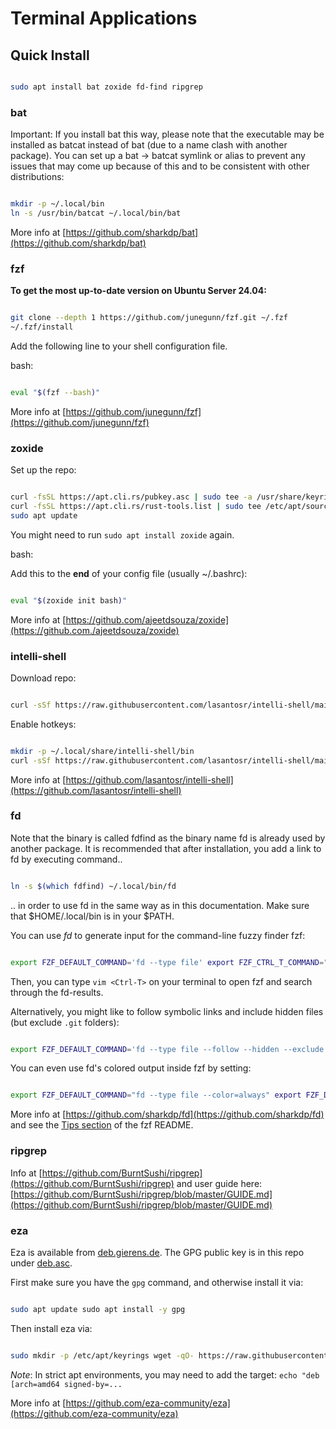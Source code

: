 # Terminal Applications

<!-- toc -->

## Quick Install

```bash

sudo apt install bat zoxide fd-find ripgrep

```

### bat

Important: If you install bat this way, please note that the executable may be installed as batcat instead of bat (due to a name clash with another package). You can set up a bat -> batcat symlink or alias to prevent any issues that may come up because of this and to be consistent with other distributions:

```bash

mkdir -p ~/.local/bin
ln -s /usr/bin/batcat ~/.local/bin/bat

```

More info at [https://github.com/sharkdp/bat](https://github.com/sharkdp/bat)

### fzf

**To get the most up-to-date version on Ubuntu Server 24.04:**

```bash

git clone --depth 1 https://github.com/junegunn/fzf.git ~/.fzf
~/.fzf/install

```

Add the following line to your shell configuration file.

bash:

```bash

eval "$(fzf --bash)"

```

More info at [https://github.com/junegunn/fzf](https://github.com/junegunn/fzf)

### zoxide

Set up the repo:

```bash

curl -fsSL https://apt.cli.rs/pubkey.asc | sudo tee -a /usr/share/keyrings/rust-tools.asc
curl -fsSL https://apt.cli.rs/rust-tools.list | sudo tee /etc/apt/sources.list.d/rust-tools.list
sudo apt update

```

You might need to run `sudo apt install zoxide` again.

bash:

Add this to the **end** of your config file (usually ~/.bashrc):

```bash

eval "$(zoxide init bash)"

```

More info at [https://github.com/ajeetdsouza/zoxide](https://github.com./ajeetdsouza/zoxide)

### intelli-shell

Download repo:

```bash

curl -sSf https://raw.githubusercontent.com/lasantosr/intelli-shell/main/install.sh | bash

```

Enable hotkeys:

```bash

mkdir -p ~/.local/share/intelli-shell/bin
curl -sSf https://raw.githubusercontent.com/lasantosr/intelli-shell/main/intelli-shell.sh > ~/.local/share/intelli-shell/bin/intelli-shell.sh

```

More info at [https://github.com/lasantosr/intelli-shell](https://github.com/lasantosr/intelli-shell)

### fd

Note that the binary is called fdfind as the binary name fd is already used by another package. It is recommended that after installation, you add a link to fd by executing command..

```bash

ln -s $(which fdfind) ~/.local/bin/fd

```

.. in order to use fd in the same way as in this documentation. Make sure that $HOME/.local/bin is in your $PATH.

You can use *fd* to generate input for the command-line fuzzy finder fzf:

```bash

export FZF_DEFAULT_COMMAND='fd --type file' export FZF_CTRL_T_COMMAND="$FZF_DEFAULT_COMMAND"

```

Then, you can type `vim <Ctrl-T>` on your terminal to open fzf and search through the fd-results.

Alternatively, you might like to follow symbolic links and include hidden files (but exclude `.git` folders):

```bash

export FZF_DEFAULT_COMMAND='fd --type file --follow --hidden --exclude .git'

```

You can even use fd's colored output inside fzf by setting:

```bash

export FZF_DEFAULT_COMMAND="fd --type file --color=always" export FZF_DEFAULT_OPTS="--ansi"

```

More info at [https://github.com/sharkdp/fd](https://github.com/sharkdp/fd) and see the [Tips section](https://github.com/junegunn/fzf#tips) of the fzf README.

### ripgrep

Info at [https://github.com/BurntSushi/ripgrep](https://github.com/BurntSushi/ripgrep) and user guide here: [https://github.com/BurntSushi/ripgrep/blob/master/GUIDE.md](https://github.com/BurntSushi/ripgrep/blob/master/GUIDE.md)

### eza

Eza is available from [deb.gierens.de](http://deb.gierens.de). The GPG public key is in this repo under [deb.asc](https://github.com/eza-community/eza/blob/main/deb.asc).

First make sure you have the `gpg` command, and otherwise install it via:

```bash

sudo apt update sudo apt install -y gpg

```

Then install eza via:

```bash

sudo mkdir -p /etc/apt/keyrings wget -qO- https://raw.githubusercontent.com/eza-community/eza/main/deb.asc | sudo gpg --dearmor -o /etc/apt/keyrings/gierens.gpg echo "deb [signed-by=/etc/apt/keyrings/gierens.gpg] http://deb.gierens.de stable main" | sudo tee /etc/apt/sources.list.d/gierens.list sudo chmod 644 /etc/apt/keyrings/gierens.gpg /etc/apt/sources.list.d/gierens.list sudo apt update sudo apt install -y eza

```

*Note*: In strict apt environments, you may need to add the target: `echo "deb [arch=amd64 signed-by=...`

More info at [https://github.com/eza-community/eza](https://github.com/eza-community/eza)
